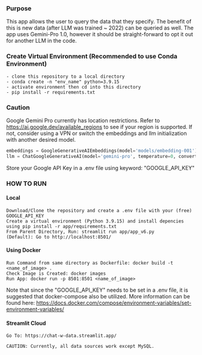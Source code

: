 ### Purpose
This app allows the user to query the data that they specify. The benefit of this is new data (after LLM was trained ~ 2022) can be queried as well.
The app uses Gemini-Pro 1.0, however it should be straight-forward to opt it out for another LLM in the code.


### Create Virtual Environment (Recommended to use Conda Environment)

```
- clone this repository to a local directory
- conda create -n "env_name" python=3.9.15
- activate environment then cd into this directory
- pip install -r requirements.txt
```

### Caution
Google Gemini Pro currently has location restrictions. Refer to https://ai.google.dev/available_regions to see if your region is supported.
If not, consider using a VPN or switch the embeddings and llm initialization with another desired model.
```python
embeddings = GoogleGenerativeAIEmbeddings(model='models/embedding-001')
llm = ChatGoogleGenerativeAI(model='gemini-pro', temperature=0, convert_system_message_to_human=True)
```

Store your Google API Key in a .env file using keyword: "GOOGLE_API_KEY"

### HOW TO RUN

#### Local
```
Download/Clone the repository and create a .env file with your (free) GOOGLE_API_KEY
Create a virtual environment (Python 3.9.15) and install depencies using pip install -r app/requirements.txt
From Parent Directory, Run: streamlit run app/app_v6.py
(Default): Go to http://localhost:8501/
```

#### Using Docker
```
Run Command from same directory as Dockerfile: docker build -t <name_of_image> .
Check Image is Created: docker images
Run App: docker run -p 8501:8501 <name_of_image>
```
Note that since the "GOOGLE_API_KEY" needs to be set in a .env file, it is suggested that docker-compose also be utilized.
More information can be found here: https://docs.docker.com/compose/environment-variables/set-environment-variables/

#### Streamlit Cloud
```
Go To: https://chat-w-data.streamlit.app/

CAUTION: Currently, all data sources work except MySQL.
```